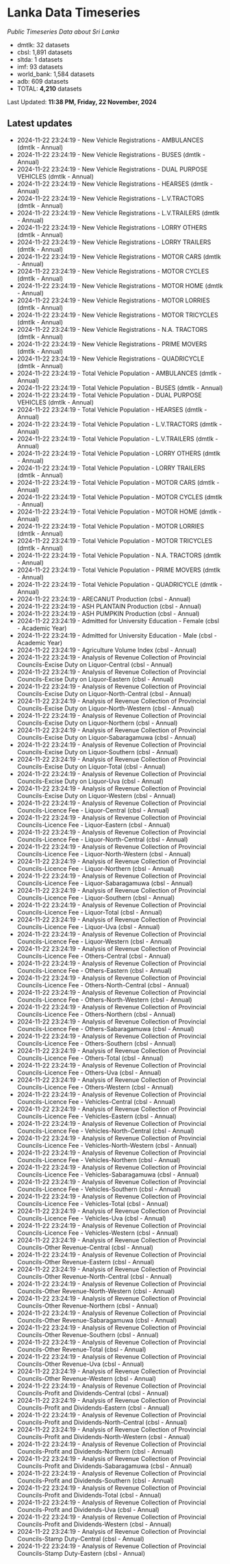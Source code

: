 # Lanka Data Timeseries
*Public Timeseries Data about Sri Lanka*

* dmtlk: 32 datasets
* cbsl: 1,891 datasets
* sltda: 1 datasets
* imf: 93 datasets
* world_bank: 1,584 datasets
* adb: 609 datasets
* TOTAL: **4,210** datasets

Last Updated: **11:38 PM, Friday, 22 November, 2024**

## Latest updates

* 2024-11-22 23:24:19 - New Vehicle Registrations - AMBULANCES (dmtlk - Annual)
* 2024-11-22 23:24:19 - New Vehicle Registrations - BUSES (dmtlk - Annual)
* 2024-11-22 23:24:19 - New Vehicle Registrations - DUAL PURPOSE VEHICLES (dmtlk - Annual)
* 2024-11-22 23:24:19 - New Vehicle Registrations - HEARSES (dmtlk - Annual)
* 2024-11-22 23:24:19 - New Vehicle Registrations - L.V.TRACTORS (dmtlk - Annual)
* 2024-11-22 23:24:19 - New Vehicle Registrations - L.V.TRAILERS (dmtlk - Annual)
* 2024-11-22 23:24:19 - New Vehicle Registrations - LORRY OTHERS (dmtlk - Annual)
* 2024-11-22 23:24:19 - New Vehicle Registrations - LORRY TRAILERS (dmtlk - Annual)
* 2024-11-22 23:24:19 - New Vehicle Registrations - MOTOR CARS (dmtlk - Annual)
* 2024-11-22 23:24:19 - New Vehicle Registrations - MOTOR CYCLES (dmtlk - Annual)
* 2024-11-22 23:24:19 - New Vehicle Registrations - MOTOR HOME (dmtlk - Annual)
* 2024-11-22 23:24:19 - New Vehicle Registrations - MOTOR LORRIES (dmtlk - Annual)
* 2024-11-22 23:24:19 - New Vehicle Registrations - MOTOR TRICYCLES (dmtlk - Annual)
* 2024-11-22 23:24:19 - New Vehicle Registrations - N.A. TRACTORS (dmtlk - Annual)
* 2024-11-22 23:24:19 - New Vehicle Registrations - PRIME MOVERS (dmtlk - Annual)
* 2024-11-22 23:24:19 - New Vehicle Registrations - QUADRICYCLE (dmtlk - Annual)
* 2024-11-22 23:24:19 - Total Vehicle Population - AMBULANCES (dmtlk - Annual)
* 2024-11-22 23:24:19 - Total Vehicle Population - BUSES (dmtlk - Annual)
* 2024-11-22 23:24:19 - Total Vehicle Population - DUAL PURPOSE VEHICLES (dmtlk - Annual)
* 2024-11-22 23:24:19 - Total Vehicle Population - HEARSES (dmtlk - Annual)
* 2024-11-22 23:24:19 - Total Vehicle Population - L.V.TRACTORS (dmtlk - Annual)
* 2024-11-22 23:24:19 - Total Vehicle Population - L.V.TRAILERS (dmtlk - Annual)
* 2024-11-22 23:24:19 - Total Vehicle Population - LORRY OTHERS (dmtlk - Annual)
* 2024-11-22 23:24:19 - Total Vehicle Population - LORRY TRAILERS (dmtlk - Annual)
* 2024-11-22 23:24:19 - Total Vehicle Population - MOTOR CARS (dmtlk - Annual)
* 2024-11-22 23:24:19 - Total Vehicle Population - MOTOR CYCLES (dmtlk - Annual)
* 2024-11-22 23:24:19 - Total Vehicle Population - MOTOR HOME (dmtlk - Annual)
* 2024-11-22 23:24:19 - Total Vehicle Population - MOTOR LORRIES (dmtlk - Annual)
* 2024-11-22 23:24:19 - Total Vehicle Population - MOTOR TRICYCLES (dmtlk - Annual)
* 2024-11-22 23:24:19 - Total Vehicle Population - N.A. TRACTORS (dmtlk - Annual)
* 2024-11-22 23:24:19 - Total Vehicle Population - PRIME MOVERS (dmtlk - Annual)
* 2024-11-22 23:24:19 - Total Vehicle Population - QUADRICYCLE (dmtlk - Annual)
* 2024-11-22 23:24:19 - ARECANUT Production (cbsl - Annual)
* 2024-11-22 23:24:19 - ASH PLANTAIN Production (cbsl - Annual)
* 2024-11-22 23:24:19 - ASH PUMPKIN Production (cbsl - Annual)
* 2024-11-22 23:24:19 - Admitted for University Education - Female (cbsl - Academic Year)
* 2024-11-22 23:24:19 - Admitted for University Education - Male (cbsl - Academic Year)
* 2024-11-22 23:24:19 - Agriculture Volume Index (cbsl - Annual)
* 2024-11-22 23:24:19 - Analysis of Revenue Collection of Provincial Councils-Excise Duty on Liquor-Central (cbsl - Annual)
* 2024-11-22 23:24:19 - Analysis of Revenue Collection of Provincial Councils-Excise Duty on Liquor-Eastern (cbsl - Annual)
* 2024-11-22 23:24:19 - Analysis of Revenue Collection of Provincial Councils-Excise Duty on Liquor-North-Central (cbsl - Annual)
* 2024-11-22 23:24:19 - Analysis of Revenue Collection of Provincial Councils-Excise Duty on Liquor-North-Western (cbsl - Annual)
* 2024-11-22 23:24:19 - Analysis of Revenue Collection of Provincial Councils-Excise Duty on Liquor-Northern (cbsl - Annual)
* 2024-11-22 23:24:19 - Analysis of Revenue Collection of Provincial Councils-Excise Duty on Liquor-Sabaragamuwa (cbsl - Annual)
* 2024-11-22 23:24:19 - Analysis of Revenue Collection of Provincial Councils-Excise Duty on Liquor-Southern (cbsl - Annual)
* 2024-11-22 23:24:19 - Analysis of Revenue Collection of Provincial Councils-Excise Duty on Liquor-Total (cbsl - Annual)
* 2024-11-22 23:24:19 - Analysis of Revenue Collection of Provincial Councils-Excise Duty on Liquor-Uva (cbsl - Annual)
* 2024-11-22 23:24:19 - Analysis of Revenue Collection of Provincial Councils-Excise Duty on Liquor-Western (cbsl - Annual)
* 2024-11-22 23:24:19 - Analysis of Revenue Collection of Provincial Councils-Licence Fee - Liquor-Central (cbsl - Annual)
* 2024-11-22 23:24:19 - Analysis of Revenue Collection of Provincial Councils-Licence Fee - Liquor-Eastern (cbsl - Annual)
* 2024-11-22 23:24:19 - Analysis of Revenue Collection of Provincial Councils-Licence Fee - Liquor-North-Central (cbsl - Annual)
* 2024-11-22 23:24:19 - Analysis of Revenue Collection of Provincial Councils-Licence Fee - Liquor-North-Western (cbsl - Annual)
* 2024-11-22 23:24:19 - Analysis of Revenue Collection of Provincial Councils-Licence Fee - Liquor-Northern (cbsl - Annual)
* 2024-11-22 23:24:19 - Analysis of Revenue Collection of Provincial Councils-Licence Fee - Liquor-Sabaragamuwa (cbsl - Annual)
* 2024-11-22 23:24:19 - Analysis of Revenue Collection of Provincial Councils-Licence Fee - Liquor-Southern (cbsl - Annual)
* 2024-11-22 23:24:19 - Analysis of Revenue Collection of Provincial Councils-Licence Fee - Liquor-Total (cbsl - Annual)
* 2024-11-22 23:24:19 - Analysis of Revenue Collection of Provincial Councils-Licence Fee - Liquor-Uva (cbsl - Annual)
* 2024-11-22 23:24:19 - Analysis of Revenue Collection of Provincial Councils-Licence Fee - Liquor-Western (cbsl - Annual)
* 2024-11-22 23:24:19 - Analysis of Revenue Collection of Provincial Councils-Licence Fee - Others-Central (cbsl - Annual)
* 2024-11-22 23:24:19 - Analysis of Revenue Collection of Provincial Councils-Licence Fee - Others-Eastern (cbsl - Annual)
* 2024-11-22 23:24:19 - Analysis of Revenue Collection of Provincial Councils-Licence Fee - Others-North-Central (cbsl - Annual)
* 2024-11-22 23:24:19 - Analysis of Revenue Collection of Provincial Councils-Licence Fee - Others-North-Western (cbsl - Annual)
* 2024-11-22 23:24:19 - Analysis of Revenue Collection of Provincial Councils-Licence Fee - Others-Northern (cbsl - Annual)
* 2024-11-22 23:24:19 - Analysis of Revenue Collection of Provincial Councils-Licence Fee - Others-Sabaragamuwa (cbsl - Annual)
* 2024-11-22 23:24:19 - Analysis of Revenue Collection of Provincial Councils-Licence Fee - Others-Southern (cbsl - Annual)
* 2024-11-22 23:24:19 - Analysis of Revenue Collection of Provincial Councils-Licence Fee - Others-Total (cbsl - Annual)
* 2024-11-22 23:24:19 - Analysis of Revenue Collection of Provincial Councils-Licence Fee - Others-Uva (cbsl - Annual)
* 2024-11-22 23:24:19 - Analysis of Revenue Collection of Provincial Councils-Licence Fee - Others-Western (cbsl - Annual)
* 2024-11-22 23:24:19 - Analysis of Revenue Collection of Provincial Councils-Licence Fee - Vehicles-Central (cbsl - Annual)
* 2024-11-22 23:24:19 - Analysis of Revenue Collection of Provincial Councils-Licence Fee - Vehicles-Eastern (cbsl - Annual)
* 2024-11-22 23:24:19 - Analysis of Revenue Collection of Provincial Councils-Licence Fee - Vehicles-North-Central (cbsl - Annual)
* 2024-11-22 23:24:19 - Analysis of Revenue Collection of Provincial Councils-Licence Fee - Vehicles-North-Western (cbsl - Annual)
* 2024-11-22 23:24:19 - Analysis of Revenue Collection of Provincial Councils-Licence Fee - Vehicles-Northern (cbsl - Annual)
* 2024-11-22 23:24:19 - Analysis of Revenue Collection of Provincial Councils-Licence Fee - Vehicles-Sabaragamuwa (cbsl - Annual)
* 2024-11-22 23:24:19 - Analysis of Revenue Collection of Provincial Councils-Licence Fee - Vehicles-Southern (cbsl - Annual)
* 2024-11-22 23:24:19 - Analysis of Revenue Collection of Provincial Councils-Licence Fee - Vehicles-Total (cbsl - Annual)
* 2024-11-22 23:24:19 - Analysis of Revenue Collection of Provincial Councils-Licence Fee - Vehicles-Uva (cbsl - Annual)
* 2024-11-22 23:24:19 - Analysis of Revenue Collection of Provincial Councils-Licence Fee - Vehicles-Western (cbsl - Annual)
* 2024-11-22 23:24:19 - Analysis of Revenue Collection of Provincial Councils-Other Revenue-Central (cbsl - Annual)
* 2024-11-22 23:24:19 - Analysis of Revenue Collection of Provincial Councils-Other Revenue-Eastern (cbsl - Annual)
* 2024-11-22 23:24:19 - Analysis of Revenue Collection of Provincial Councils-Other Revenue-North-Central (cbsl - Annual)
* 2024-11-22 23:24:19 - Analysis of Revenue Collection of Provincial Councils-Other Revenue-North-Western (cbsl - Annual)
* 2024-11-22 23:24:19 - Analysis of Revenue Collection of Provincial Councils-Other Revenue-Northern (cbsl - Annual)
* 2024-11-22 23:24:19 - Analysis of Revenue Collection of Provincial Councils-Other Revenue-Sabaragamuwa (cbsl - Annual)
* 2024-11-22 23:24:19 - Analysis of Revenue Collection of Provincial Councils-Other Revenue-Southern (cbsl - Annual)
* 2024-11-22 23:24:19 - Analysis of Revenue Collection of Provincial Councils-Other Revenue-Total (cbsl - Annual)
* 2024-11-22 23:24:19 - Analysis of Revenue Collection of Provincial Councils-Other Revenue-Uva (cbsl - Annual)
* 2024-11-22 23:24:19 - Analysis of Revenue Collection of Provincial Councils-Other Revenue-Western (cbsl - Annual)
* 2024-11-22 23:24:19 - Analysis of Revenue Collection of Provincial Councils-Profit and Dividends-Central (cbsl - Annual)
* 2024-11-22 23:24:19 - Analysis of Revenue Collection of Provincial Councils-Profit and Dividends-Eastern (cbsl - Annual)
* 2024-11-22 23:24:19 - Analysis of Revenue Collection of Provincial Councils-Profit and Dividends-North-Central (cbsl - Annual)
* 2024-11-22 23:24:19 - Analysis of Revenue Collection of Provincial Councils-Profit and Dividends-North-Western (cbsl - Annual)
* 2024-11-22 23:24:19 - Analysis of Revenue Collection of Provincial Councils-Profit and Dividends-Northern (cbsl - Annual)
* 2024-11-22 23:24:19 - Analysis of Revenue Collection of Provincial Councils-Profit and Dividends-Sabaragamuwa (cbsl - Annual)
* 2024-11-22 23:24:19 - Analysis of Revenue Collection of Provincial Councils-Profit and Dividends-Southern (cbsl - Annual)
* 2024-11-22 23:24:19 - Analysis of Revenue Collection of Provincial Councils-Profit and Dividends-Total (cbsl - Annual)
* 2024-11-22 23:24:19 - Analysis of Revenue Collection of Provincial Councils-Profit and Dividends-Uva (cbsl - Annual)
* 2024-11-22 23:24:19 - Analysis of Revenue Collection of Provincial Councils-Profit and Dividends-Western (cbsl - Annual)
* 2024-11-22 23:24:19 - Analysis of Revenue Collection of Provincial Councils-Stamp Duty-Central (cbsl - Annual)
* 2024-11-22 23:24:19 - Analysis of Revenue Collection of Provincial Councils-Stamp Duty-Eastern (cbsl - Annual)